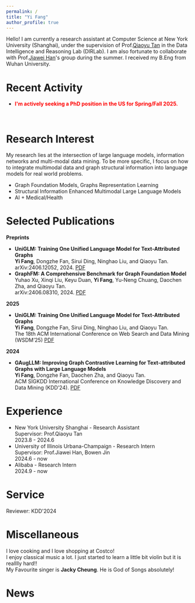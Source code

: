 ```yaml
---
permalink: /
title: "Yi Fang"
author_profile: true
---
```

Hello! I am currently a research assistant at Computer Science at New York University (Shanghai), under the supervision of Prof.[Qiaoyu Tan](https://qiaoyu-tan.github.io/) in the Data Intelligence and Reasoning Lab (DIRLab). I am also fortunate to collaborate with Prof.[Jiawei Han](http://dm1.cs.uiuc.edu/index.html)'s group during the summer. I received my B.Eng from Wuhan University.

# Recent Activity
- **<font color="#FF0000">I'm actively seeking a PhD position in the US for Spring/Fall 2025.</font>**
<br>

# Research Interest
My research lies at the intersection of large language models, information networks and multi-modal data mining. To be more specific, I focus on how to integrate multimodal data and graph structural information into language models for real world problems.
- Graph Foundation Models, Graphs Representation Learning
- Structural Information Enhanced Multimodal Large Language Models
- AI + Medical/Health


# Selected Publications
**Preprints**
- **UniGLM: Training One Unified Language Model for Text-Attributed Graphs**<br>
  **Yi Fang**, Dongzhe Fan, Sirui Ding, Ninghao Liu, and Qiaoyu Tan. <br>
  arXiv:2406.12052, 2024. [PDF](https://arxiv.org/abs/2406.12052)
- **GraphFM: A Comprehensive Benchmark for Graph Foundation Model**<br>
  Yuhao Xu, Xinqi Liu, Keyu Duan, **Yi Fang**, Yu-Neng Chuang, Daochen Zha, and Qiaoyu Tan. <br>
  arXiv:2406.08310, 2024. [PDF](https://arxiv.org/abs/2406.08310) <br>

**2025**
- **UniGLM: Training One Unified Language Model for Text-Attributed Graphs**<br>
  **Yi Fang**, Dongzhe Fan, Sirui Ding, Ninghao Liu, and Qiaoyu Tan. <br>
  The 18th ACM International Conference on Web Search and Data Mining (WSDM’25) [PDF](https://arxiv.org/abs/2406.12052)
  
**2024**
- **GAugLLM: Improving Graph Contrastive Learning for Text-attributed Graphs with Large Language Models**<br>
  **Yi Fang**, Dongzhe Fan, Daochen Zha, and Qiaoyu Tan.<br>
  ACM SIGKDD International Conference on Knowledge Discovery and Data Mining (KDD’24). [PDF](https://arxiv.org/abs/2406.11945)
  


# Experience
- New York University Shanghai - Research Assistant<br>
  Supervisor: Prof.Qiaoyu Tan<br>
  2023.8 - 2024.6
- University of Illinois Urbana-Champaign - Research Intern<br>
  Supervisor: Prof.Jiawei Han, Bowen Jin<br>
  2024.6 - now
- Alibaba - Research Intern<br>
  2024.9 - now

# Service
Reviewer: KDD'2024

# Miscellaneous
I love cooking and I love shopping at Costco! <br>
I enjoy classical music a lot. I just started to learn a little bit violin but it is realllly hard!!<br>
My Favourite singer is **Jacky Cheung**. He is God of Songs absolutely!



# News
